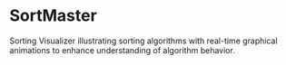# SortMaster
Sorting Visualizer illustrating sorting algorithms with real-time graphical animations to enhance understanding of algorithm behavior.
